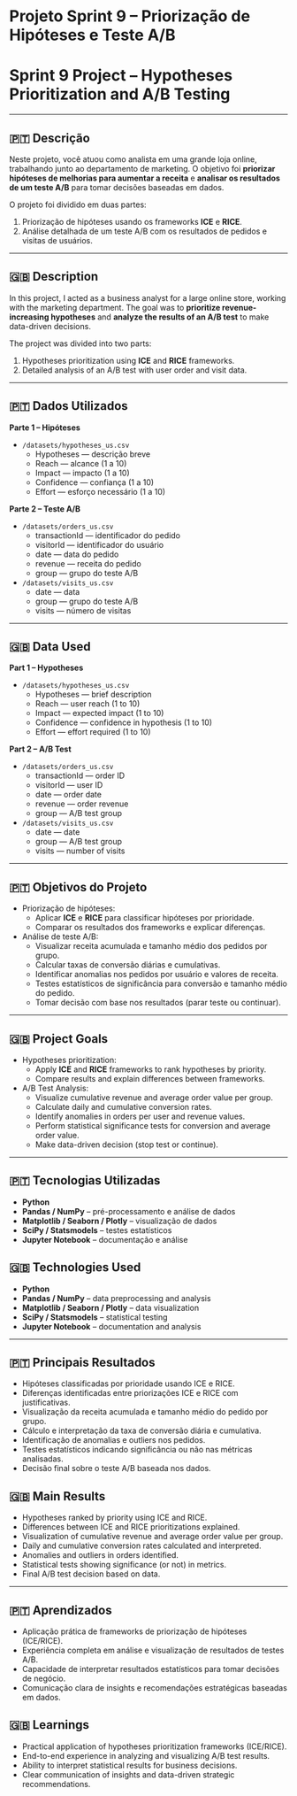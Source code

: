 # Projeto Sprint 9 – Priorização de Hipóteses e Teste A/B  
# Sprint 9 Project – Hypotheses Prioritization and A/B Testing  

---

## 🇵🇹 Descrição  
Neste projeto, você atuou como analista em uma grande loja online, trabalhando junto ao departamento de marketing. O objetivo foi **priorizar hipóteses de melhorias para aumentar a receita** e **analisar os resultados de um teste A/B** para tomar decisões baseadas em dados.  

O projeto foi dividido em duas partes:  
1. Priorização de hipóteses usando os frameworks **ICE** e **RICE**.  
2. Análise detalhada de um teste A/B com os resultados de pedidos e visitas de usuários.  

---

## 🇬🇧 Description  
In this project, I acted as a business analyst for a large online store, working with the marketing department. The goal was to **prioritize revenue-increasing hypotheses** and **analyze the results of an A/B test** to make data-driven decisions.  

The project was divided into two parts:  
1. Hypotheses prioritization using **ICE** and **RICE** frameworks.  
2. Detailed analysis of an A/B test with user order and visit data.  

---

## 🇵🇹 Dados Utilizados  
**Parte 1 – Hipóteses**  
- `/datasets/hypotheses_us.csv`  
  - Hypotheses — descrição breve  
  - Reach — alcance (1 a 10)  
  - Impact — impacto (1 a 10)  
  - Confidence — confiança (1 a 10)  
  - Effort — esforço necessário (1 a 10)  

**Parte 2 – Teste A/B**  
- `/datasets/orders_us.csv`  
  - transactionId — identificador do pedido  
  - visitorId — identificador do usuário  
  - date — data do pedido  
  - revenue — receita do pedido  
  - group — grupo do teste A/B  
- `/datasets/visits_us.csv`  
  - date — data  
  - group — grupo do teste A/B  
  - visits — número de visitas  

---

## 🇬🇧 Data Used  
**Part 1 – Hypotheses**  
- `/datasets/hypotheses_us.csv`  
  - Hypotheses — brief description  
  - Reach — user reach (1 to 10)  
  - Impact — expected impact (1 to 10)  
  - Confidence — confidence in hypothesis (1 to 10)  
  - Effort — effort required (1 to 10)  

**Part 2 – A/B Test**  
- `/datasets/orders_us.csv`  
  - transactionId — order ID  
  - visitorId — user ID  
  - date — order date  
  - revenue — order revenue  
  - group — A/B test group  
- `/datasets/visits_us.csv`  
  - date — date  
  - group — A/B test group  
  - visits — number of visits  

---

## 🇵🇹 Objetivos do Projeto  
- Priorização de hipóteses:  
  - Aplicar **ICE** e **RICE** para classificar hipóteses por prioridade.  
  - Comparar os resultados dos frameworks e explicar diferenças.  
- Análise de teste A/B:  
  - Visualizar receita acumulada e tamanho médio dos pedidos por grupo.  
  - Calcular taxas de conversão diárias e cumulativas.  
  - Identificar anomalias nos pedidos por usuário e valores de receita.  
  - Testes estatísticos de significância para conversão e tamanho médio do pedido.  
  - Tomar decisão com base nos resultados (parar teste ou continuar).  

---

## 🇬🇧 Project Goals  
- Hypotheses prioritization:  
  - Apply **ICE** and **RICE** frameworks to rank hypotheses by priority.  
  - Compare results and explain differences between frameworks.  
- A/B Test Analysis:  
  - Visualize cumulative revenue and average order value per group.  
  - Calculate daily and cumulative conversion rates.  
  - Identify anomalies in orders per user and revenue values.  
  - Perform statistical significance tests for conversion and average order value.  
  - Make data-driven decision (stop test or continue).  

---

## 🇵🇹 Tecnologias Utilizadas  
- **Python**  
- **Pandas / NumPy** – pré-processamento e análise de dados  
- **Matplotlib / Seaborn / Plotly** – visualização de dados  
- **SciPy / Statsmodels** – testes estatísticos  
- **Jupyter Notebook** – documentação e análise  

## 🇬🇧 Technologies Used  
- **Python**  
- **Pandas / NumPy** – data preprocessing and analysis  
- **Matplotlib / Seaborn / Plotly** – data visualization  
- **SciPy / Statsmodels** – statistical testing  
- **Jupyter Notebook** – documentation and analysis  

---

## 🇵🇹 Principais Resultados  
- Hipóteses classificadas por prioridade usando ICE e RICE.  
- Diferenças identificadas entre priorizações ICE e RICE com justificativas.  
- Visualização da receita acumulada e tamanho médio do pedido por grupo.  
- Cálculo e interpretação da taxa de conversão diária e cumulativa.  
- Identificação de anomalias e outliers nos pedidos.  
- Testes estatísticos indicando significância ou não nas métricas analisadas.  
- Decisão final sobre o teste A/B baseada nos dados.  

## 🇬🇧 Main Results  
- Hypotheses ranked by priority using ICE and RICE.  
- Differences between ICE and RICE prioritizations explained.  
- Visualization of cumulative revenue and average order value per group.  
- Daily and cumulative conversion rates calculated and interpreted.  
- Anomalies and outliers in orders identified.  
- Statistical tests showing significance (or not) in metrics.  
- Final A/B test decision based on data.  

---

## 🇵🇹 Aprendizados  
- Aplicação prática de frameworks de priorização de hipóteses (ICE/RICE).  
- Experiência completa em análise e visualização de resultados de testes A/B.  
- Capacidade de interpretar resultados estatísticos para tomar decisões de negócio.  
- Comunicação clara de insights e recomendações estratégicas baseadas em dados.  

## 🇬🇧 Learnings  
- Practical application of hypotheses prioritization frameworks (ICE/RICE).  
- End-to-end experience in analyzing and visualizing A/B test results.  
- Ability to interpret statistical results for business decisions.  
- Clear communication of insights and data-driven strategic recommendations.  
